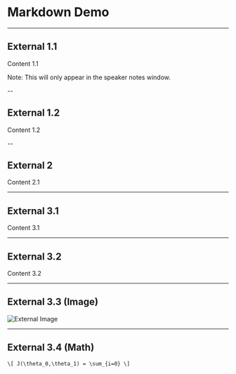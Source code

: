 # Markdown Demo
---
## External 1.1

Content 1.1

Note: This will only appear in the speaker notes window.


--
## External 1.2

Content 1.2


--
## External 2

Content 2.1


---
## External 3.1

Content 3.1


---
## External 3.2

Content 3.2


---
## External 3.3 (Image)

![External Image](https://s3.amazonaws.com/static.slid.es/logo/v2/slides-symbol-512x512.png)


---
## External 3.4 (Math)

`\[ J(\theta_0,\theta_1) = \sum_{i=0} \]`
